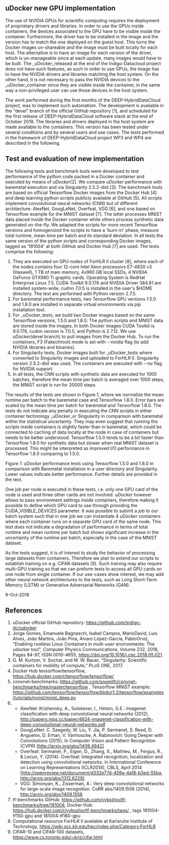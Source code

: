 ## uDocker new GPU implementation ##

The use of NVIDIA GPUs for scientific computing requires the deployment of proprietary drivers and libraries. 
In order to use the GPUs inside containers, the devices associated to the GPU have to be visible inside the container. 
Furthermore, the driver has to be installed in the image and the version has to match the one deployed on the guest host. 
This turns the Docker images un-shareable and the image must be built locally for each host. 
The alternative is to have an image for each version of the driver, which is un-manageable since at each update, 
many images would have to be built. The _uDocker_released at the end of the Indigo-Datacloud project 
does not have such features, as such in order to use GPUs, the image has to have the NVIDIA drivers and 
libraries matching the host system. On the other hand, it is not necessary to pass the NVIDIA devices 
to the _uDocker_container since they are visible inside the container, in the same way a non-privileged user 
can use those devices in the host system.

The work performed during the first months of the DEEP-HybridDataCloud project, was to implement such automatism. 
The development is available in the "devel" branch of the official GitHub repository [1], and scheduled for 
the first release of DEEP-HybridDataCloud software stack at the end of October 2018. 
The libraries and drivers deployed in the host system are made available to the containers. 
This version has been tested under several conditions and by several users and use cases. 
The tests performed in the framework of DEEP-HybridDataCloud project WP3 and WP4 are described in the following.

## Test and evaluation of new implementation ##
The following tests and benchmark tools were developed to test performance of the python code packed in a Docker container 
and executed by means of _uDocker_[2]. We compare _uDocker_ performance with baremetal execution and via 
Singularity 2.5.2-dist [3]. The benchmark tools are based on official Tensorflow Docker images from the Docker Hub [4] 
and deep learning python scripts publicly available at GitHub [5]. All scripts implement convolutional neural networks (CNN) 
but of different architecture: AlexNet, GoogLeNet, Overfeat, VGG [6], and one based on Tensorflow example for 
the MNIST dataset [7]. The latter processes MNIST data placed inside the Docker container while 
others process synthetic data generated on-the-fly. We adapted the scripts for more recent Tensorflow versions and 
homogenized the scripts to have a 'burn-in' phase, measure total runtime, mean time per batch and its standard deviation. 
In all tests the same version of the python scripts and corresponding Docker images, tagged as '181004' at 
both GitHub and Docker Hub [7]  are used. The tests comprise the following:

1.  They are executed on GPU nodes of ForHLR II cluster [8], where each of the nodes contains four 12-core Intel Xeon 
processors E7-4830 v3 (Haswell), 1 TB of main memory, 4x960 GB local SSDs, 4 NVIDIA GeForce GTX980 Ti graphic cards.
Operating System is RedHat Enterprise Linux 7.5, CUDA Toolkit 9.0.176 and NVIDIA Driver 384.81 are installed system-wide, 
cudnn 7.0.5 is installed in the user's $HOME directory. The test are performed with Python version 2.7.5.
1.  For baremetal performance tests, two Tensorflow GPU versions 1.5.0 and 1.8.0 are installed in separate 
virtual environments via pip installation tool.
1.  For _uDocker_tests, we build two Docker images based on the same Tensorflow versions, 1.5.0 and 1.8.0. 
The python scripts and MNIST data are stored inside the images. In both Docker images CUDA Toolkit is 9.0.176, 
cudnn version is 7.0.5, and Python is 2.7.12. We use _uDocker_(devel branch) to pull images from the Docker Hub. 
To run the containers, F3 (Fakechroot) mode is set with --nvidia flag (to add NVIDIA libraries and binaries).
1.  For Singularity tests, Docker images built for _uDocker_tests where converted  to Singularity images and 
uploaded to ForHLR II. Singularity version 2.5.2-dist was used. The containers are executed with --nv flag for NVIDIA support.
1.  In all tests, the CNN scripts with synthetic data are executed for 1000 batches, therefore the mean time per batch is averaged over 1000 steps, 
the MNIST script is run for 20000 steps.

The results of the tests are shown in Figure 1, where we normalize the mean runtime per batch to the baremetal case 
and Tensorflow 1.8.0. Error bars are scaled by the mean time per batch for baremetal and Tensorflow 1.8.0. 
The tests do not indicate any penalty in executing the CNN scripts in either container technology _uDocker_or 
Singularity in comparison with baremetal within the statistical uncertainty. 
They may even suggest that running the scripts inside containers is slightly faster than in baremetal, 
which could be connected to caching of data locally at the node in case of containers but needs to be better understood. 
Tensorflow 1.5.0 tends to be a bit faster than Tensorflow 1.8.0 for synthetic data but slower 
when real MNIST dataset is processed. This might be interpreted as improved I/O performance in Tensorflow 1.8.0 
comparing to 1.5.0.



Figure 1: _uDocker_ performance tests using Tensorflow 1.5.0 and 1.8.0 in comparison with Baremetal installation 
in a user directory and Singularity. Lower values indicate better performance. Further details are provided in the text.

One job per node is executed in these tests, i.e. only one GPU card of the node is used and three other cards are 
not involved. _uDocker_ however allows to pass environment settings inside containers, therefore making it 
possible to define which GPU card to use through providing the CUDA_VISIBLE_DEVICES parameter. 
It was possible to submit a job to our batch system such that in one job we can instantiate 4 _uDocker_ 
containers where each container runs on a separate GPU card of the same node. This test does not indicate a degradation 
of performance in terms of total runtime and mean runtime per batch but shows significant increase 
in the uncertainty of the runtime per batch, especially in the case of the MNIST dataset. 

As the tests suggest, it is of interest to study the behavior of processing large datasets from containers. 
Therefore we plan to extend our scripts to establish training on e.g. CIFAR datasets [9]. 
Such training may also require multi-GPU training so that we can preform tests to access all GPU cards 
on one node from single container. If our use-cases show interest, we may add other neural network 
architectures to the tests, such as Long Short-Term Memory (LSTM) or Generative Adversarial Networks (GAN).

9-Oct-2018

## References ##
1. uDocker official GitHub repository: https://github.com/indigo-dc/udocker
1. Jorge Gomes, Emanuele Bagnaschi, Isabel Campos, MarioDavid, Luís Alves, João Martins, João Pina, Alvaro López-García, PabloOrviz, 
"Enabling rootless Linux Containers in multi-user environments: The udocker tool", Computer Physics Communications, Volume 232, 2018, 
Pages 84-97, ISSN 0010-4655, https://doi.org/10.1016/j.cpc.2018.05.021.
1. G. M. Kurtzer, V. Sochat, and M. W. Bauer, “Singularity: Scientific containers for mobility of compute,”  PLoS ONE, 2017.
1. Docker Hub tensorflow/tensorflow, https://hub.docker.com/r/tensorflow/tensorflow/
1. convnet-benchmarks: https://github.com/soumith/convnet-benchmarks/tree/master/tensorflow ,
Tensorflow MNIST example: https://github.com/tensorflow/tensorflow/blob/r1.2/tensorflow/examples/tutorials/mnist/mnist_deep.py
1. 
   * AlexNet: Krizhevsky, A., Sutskever, I., Hinton, G.E.: Imagenet classification with deep convolutional neural networks (2012), 
http://papers.nips.cc/paper/4824-imagenet-classification-with-deep-convolutional-neural-networks.pdf
   * GoogLeNet: C. Szegedy, W. Liu, Y. Jia, P. Sermanet, S. Reed, D. Anguelov, D. Erhan, V. Vanhoucke, A. Rabinovich: 
Going Deeper with Convolutions (2015), In Computer Vision and Pattern Recognition (CVPR) [http://arxiv.org/abs/1409.4842]
   * Overfeat: Sermanet, P., Eigen, D., Zhang, X., Mathieu, M., Fergus, R., & Lecun, Y. (2014). 
Overfeat: Integrated recognition, localization and detection using convolutional networks. In International Conference on Learning Representations (ICLR2014), 
CBLS, April 2014 [http://openreview.net/document/d332e77d-459a-4af8-b3ed-55ba, http://arxiv.org/abs/1312.6229]
   * VGG: Simonyan, K., Zisserman, A.: Very deep convolutional networks for large-scale image recognition. 
CoRR abs/1409.1556 (2014), http://arxiv.org/abs/1409.1556
1. tf-benchmarks GitHub: https://github.com/vykozlov/tf-benchmarks/tree/181004, Docker Hub: https://hub.docker.com/r/vykozlov/tf-benchmarks/tags/ , tags 181004-tf150-gpu and 181004-tf180-gpu
1. Computational resource ForHLR II available at Karlsruhe Institute of Technology, https://wiki.scc.kit.edu/hpc/index.php/Category:ForHLR
1. CIFAR-10 and CIFAR-100 datasets, https://www.cs.toronto.edu/~kriz/cifar.html
